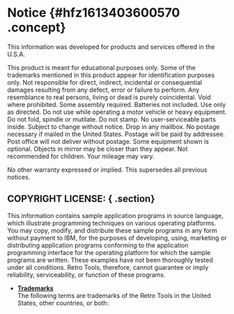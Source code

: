 # Notice {#hfz1613403600570 .concept}

This information was developed for products and services offered in the U.S.A.

This product is meant for educational purposes only. Some of the trademarks mentioned in this product appear for identification purposes only. Not responsible for direct, indirect, incidental or consequential damages resulting from any defect, error or failure to perform. Any resemblance to real persons, living or dead is purely coincidental. Void where prohibited. Some assembly required. Batteries not included. Use only as directed. Do not use while operating a motor vehicle or heavy equipment. Do not fold, spindle or mutilate. Do not stamp. No user-serviceable parts inside. Subject to change without notice. Drop in any mailbox. No postage necessary if mailed in the United States. Postage will be paid by addressee. Post office will not deliver without postage. Some equipment shown is optional. Objects in mirror may be closer than they appear. Not recommended for children. Your mileage may vary.

No other warranty expressed or implied. This supersedes all previous notices.

## COPYRIGHT LICENSE: { .section}

This information contains sample application programs in source language, which illustrate programming techniques on various operating platforms. You may copy, modify, and distribute these sample programs in any form without payment to IBM, for the purposes of developing, using, marketing or distributing application programs conforming to the application programming interface for the operating platform for which the sample programs are written. These examples have not been thoroughly tested under all conditions. Retro Tools, therefore, cannot guarantee or imply reliability, serviceability, or function of these programs.

-   **[Trademarks](nbo1613403600621.md)**  
The following terms are trademarks of the Retro Tools in the United States, other countries, or both:

